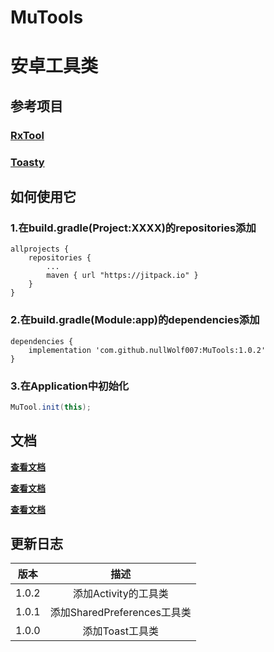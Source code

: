 # MuTools
# 安卓工具类


## 参考项目
### [RxTool](https://github.com/Tamsiree/RxTool)
### [Toasty](https://github.com/GrenderG/Toasty)

## 如何使用它

### 1.在build.gradle(Project:XXXX)的repositories添加
```text
allprojects {
	repositories {
		...
		maven { url "https://jitpack.io" }
	}
}
```

### 2.在build.gradle(Module:app)的dependencies添加
```text
dependencies {
	implementation 'com.github.nullWolf007:MuTools:1.0.2'
}
```

### 3.在Application中初始化
```java
MuTool.init(this);
```

## 文档

[**查看文档**](https://github.com/nullWolf007/MuTools/wiki/MuTool-Wiki)

[**查看文档**](https://github.com/nullWolf007/MuTools/wiki/MuTool-Wiki)

[**查看文档**](https://github.com/nullWolf007/MuTools/wiki/MuTool-Wiki)

## 更新日志

| 版本  |            描述             |
| :---: | :-------------------------: |
| 1.0.2 |    添加Activity的工具类     |
| 1.0.1 | 添加SharedPreferences工具类 |
| 1.0.0 |       添加Toast工具类       |




